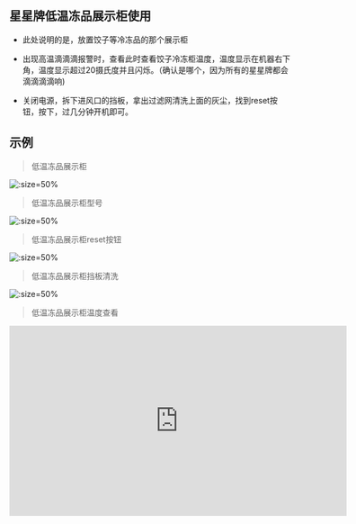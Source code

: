 ## 星星牌低温冻品展示柜使用

* 此处说明的是，放置饺子等冷冻品的那个展示柜

* 出现高温滴滴滴报警时，查看此时查看饺子冷冻柜温度，温度显示在机器右下角，温度显示超过20摄氏度并且闪烁。（确认是哪个，因为所有的星星牌都会滴滴滴滴响)

* 关闭电源，拆下进风口的挡板，拿出过滤网清洗上面的灰尘，找到reset按钮，按下，过几分钟开机即可。


## 示例

> 低温冻品展示柜

![](http://ring4uys0.hd-bkt.clouddn.com/equipment/冻品展示柜.jpeg ':size=50%')

> 低温冻品展示柜型号

![](http://ring4uys0.hd-bkt.clouddn.com/equipment/冻品展示柜型号.jpeg ':size=50%')

> 低温冻品展示柜reset按钮

![](http://ring4uys0.hd-bkt.clouddn.com/equipment/冻品展示柜reset.jpeg ':size=50%')

> 低温冻品展示柜挡板清洗

![](http://ring4uys0.hd-bkt.clouddn.com/equipment/冻品展示柜挡板.jpeg ':size=50%')

> 低温冻品展示柜温度查看

<iframe style='width: 600px;height: 338px' background-image:url=".resources/pic/logo/视频封面0.png" frameborder='no' allowfullscreen mozallowfullscreen webkitallowfullscreen src='http://go.plvideo.cn/front/video/preview?vid=2d67f7188ec6d9617ecb769c6f20483b_2'></iframe>
